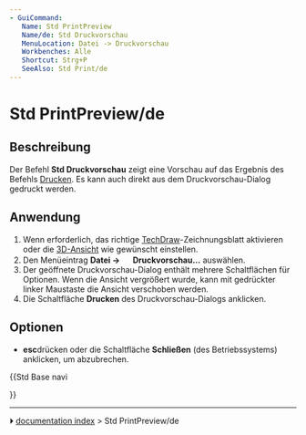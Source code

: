 ```yaml
---
- GuiCommand:
   Name: Std PrintPreview
   Name/de: Std Druckvorschau
   MenuLocation: Datei -> Druckvorschau
   Workbenches: Alle
   Shortcut: Strg+P
   SeeAlso: Std Print/de
---
```


# Std PrintPreview/de

## Beschreibung

Der Befehl **Std Druckvorschau** zeigt eine Vorschau auf das Ergebnis des Befehls [Drucken](Std_Print/de.md). Es kann auch direkt aus dem Druckvorschau-Dialog gedruckt werden.

## Anwendung

1.  Wenn erforderlich, das richtige [TechDraw](TechDraw_Workbench/de.md)-Zeichnungsblatt aktivieren oder die [3D-Ansicht](3D_view/de.md) wie gewünscht einstellen.
2.  Den Menüeintrag **Datei → <img src="images/Std_PrintPreview.svg" width=16px> Druckvorschau...** auswählen.
3.  Der geöffnete Druckvorschau-Dialog enthält mehrere Schaltflächen für Optionen. Wenn die Ansicht vergrößert wurde, kann mit gedrückter linker Maustaste die Ansicht verschoben werden.
4.  Die Schaltfläche **Drucken** des Druckvorschau-Dialogs anklicken.

## Optionen

-    **esc**drücken oder die Schaltfläche **Schließen** (des Betriebssystems) anklicken, um abzubrechen.





{{Std Base navi

}}



---
⏵ [documentation index](../README.md) > Std PrintPreview/de
